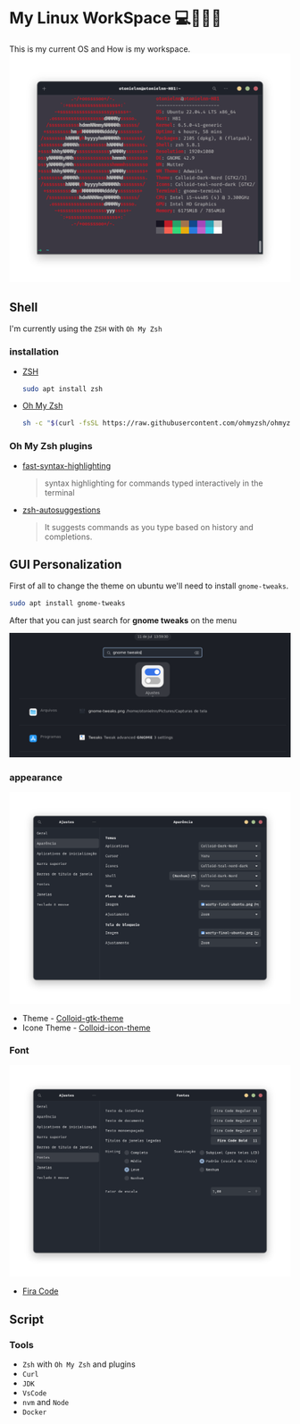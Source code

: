 # My Linux WorkSpace 💻🧑🏽‍💻
This is my current OS and How is my workspace.
![Neofetch](assets/img/ubuntu.png)

## Shell
I'm currently using the `ZSH` with `Oh My Zsh`

### installation
- [ZSH](https://github.com/ohmyzsh/ohmyzsh/wiki/Installing-ZSH)

    ```bash
    sudo apt install zsh
    ```
- [Oh My Zsh](https://ohmyz.sh/)

    ```bash
    sh -c "$(curl -fsSL https://raw.githubusercontent.com/ohmyzsh/ohmyzsh/master/tools/install.sh)"
    ```
### Oh My Zsh plugins
- [fast-syntax-highlighting](https://github.com/zdharma/fast-syntax-highlighting)

    > syntax highlighting for commands typed interactively in the terminal
- [zsh-autosuggestions](https://github.com/zsh-users/zsh-autosuggestions)

    > It suggests commands as you type based on history and completions.

## GUI Personalization
First of all to change the theme on ubuntu we'll need to install `gnome-tweaks`.
```bash
sudo apt install gnome-tweaks
```
After that you can just search for **gnome tweaks** on the menu

![searching for gnome tweaks](assets/img/gnomeTweaks.png)

### appearance
![gnome tweaks appearance](assets/img/appearance.png)
- Theme - [Colloid-gtk-theme](https://github.com/vinceliuice/Colloid-gtk-theme)
- Icone Theme - [Colloid-icon-theme](https://github.com/vinceliuice/Colloid-icon-theme)

### Font
![gnome tweaks font](assets/img/font.png)
- [Fira Code](https://github.com/tonsky/FiraCode)

## Script
### Tools
- `Zsh` with `Oh My Zsh` and plugins
- `Curl`
- `JDK`
- `VsCode`
- `nvm` and `Node`
- `Docker`